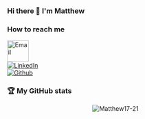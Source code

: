 ### Hi there 👋 I'm Matthew

### How to reach me
<p>
  <a href="mailto:career.matthewlugo@gmail.com" target="_blank">
    <img alt="Email" src="https://img.shields.io/badge/Gmail-D14836?style=for-the-badge&logo=gmail&logoColor=white" height="50" />
  </a>
  <br/>
    <a href="https://www.linkedin.com/in/matthew-lugo-4b2437264" target="_blank">
        <img alt="LinkedIn" src="https://img.shields.io/badge/linkedin-%230077B5.svg?&style=for-the-badge&logo=linkedin&logoColor=white" />
    </a>
  <br/>
  <a href="https://github.com/Matthew17-21" target="_blank">
    <img alt="Github" src="https://img.shields.io/badge/GitHub-%2312100E.svg?&style=for-the-badge&logo=Github&logoColor=white" />
  </a>
</p>



### 🏆 My GitHub stats
<p align="center"> <img src="https://github-readme-stats.vercel.app/api?username=Matthew17-21&show_icons=true&theme=gotham" alt="Matthew17-21" />

<!--
**Matthew17-21/Matthew17-21** is a ✨ _special_ ✨ repository because its `README.md` (this file) appears on your GitHub profile.

Here are some ideas to get you started:

- 🔭 I’m currently working on ...
- 👯 I’m looking to collaborate on ...
- 🤔 I’m looking for help with ...
- 💬 Ask me about ...
- languages and tools:
-->
